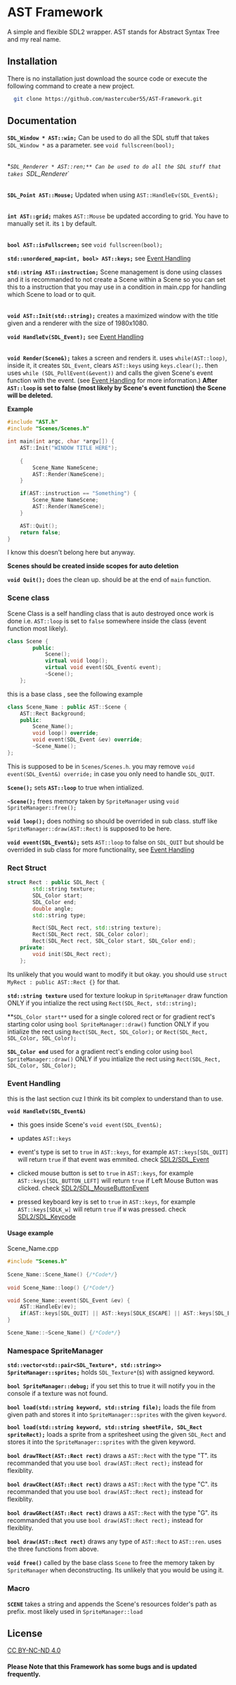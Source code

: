
# AST Framework

A simple and flexible SDL2 wrapper. AST stands for Abstract Syntax Tree and my real name.

## Installation

There is no installation just download the source code or execute the following command to create a new project.

```bash
  git clone https://github.com/mastercuber55/AST-Framework.git
```

## Documentation

**`SDL_Window * AST::win;`** Can be used to do all the SDL stuff that takes `SDL_Window *` as a parameter. see `void fullscreen(bool);`

\
**`SDL_Renderer * AST::ren;** Can be used to do all the SDL stuff that takes `SDL_Renderer*`

\
**`SDL_Point AST::Mouse;`** Updated when using `AST::HandleEv(SDL_Event&);`

\
**`int AST::grid;`** makes `AST::Mouse` be updated according to grid. You have to manually set it. its `1` by default.

\
**`bool AST::isFullscreen;`** see ``void fullscreen(bool);``

**`std::unordered_map<int, bool> AST::keys;`** see [Event Handling](#event-handling)

**`std::string AST::instruction;`** Scene management is done using classes and it is recommanded to not create a Scene within a Scene so you can set this to a instruction that you may use in a condition in main.cpp for handling which Scene to load or to quit.

\
**`void AST::Init(std::string);`** creates a maximized window with the title given and a renderer with the size of 1980x1080.

**`void HandleEv(SDL_Event);`** see [Event Handling](#event-handling)

\
**`void Render(Scene&);`** takes a screen and renders it. uses `while(AST::loop)`, inside it, it creates `SDL_Event`, clears `AST::keys` using `keys.clear();`.
then uses `while (SDL_PollEvent(&event))` and calls the given Scene's event function with the event. (see [Event Handling](#event-handling) for more information.) **After `AST::loop` is set to false (most likely by Scene's event function) the Scene will be deleted.**

**Example**
```cpp
#include "AST.h"
#include "Scenes/Scenes.h"

int main(int argc, char *argv[]) {
	AST::Init("WINDOW TITLE HERE");
	
	{
		Scene_Name NameScene;
		AST::Render(NameScene);
	}

	if(AST::instruction == "Something") {
		Scene_Name NameScene;
		AST::Render(NameScene);
	}

	AST::Quit();
	return false;
}

```
I know this doesn't belong here but anyway.

**Scenes should be created inside scopes for auto deletion**

**`void Quit();`** does the clean up. should be at the end of `main` function.

### Scene class

Scene Class is a self handling class that is auto destroyed once work is done i.e. `AST::loop` is set to `false` somewhere inside the class (event function most likely).

```cpp
class Scene {
		public:
			Scene();
			virtual void loop();
			virtual void event(SDL_Event& event);
			~Scene();
	};
```
this is a base class , see the following example
```cpp
class Scene_Name : public AST::Scene {
	AST::Rect Background;
	public:
		Scene_Name();
		void loop() override;
		void event(SDL_Event &ev) override;
		~Scene_Name();
};
```
This is supposed to be in `Scenes/Scenes.h`. you may remove `void event(SDL_Event&) override;` in case you only need to handle `SDL_QUIT`.


**`Scene();`** sets **`AST::loop`** to true when intialized.

**`~Scene();`** frees memory taken by `SpriteManager` using `void SpriteManager::free();`

**`void loop();`** does nothing so should be overrided in sub class. stuff like `SpriteManager::draw(AST::Rect)` is supposed to be here.

**`void event(SDL_Event&);`** sets `AST::loop` to false on `SDL_QUIT` but should be overrided in sub class for more functionality, see [Event Handling](#event-handling)

### Rect Struct
```cpp
struct Rect : public SDL_Rect {
		std::string texture;
		SDL_Color start;
		SDL_Color end;
		double angle;
		std::string type;

		Rect(SDL_Rect rect, std::string texture);
		Rect(SDL_Rect rect, SDL_Color color);
		Rect(SDL_Rect rect, SDL_Color start, SDL_Color end);
	private:
		void init(SDL_Rect rect);
	};
```
Its unlikely that you would want to modify it but okay. you should use `struct MyRect : public AST::Rect {}` for that.

**`std::string texture`** used for texture lookup in `SpriteManager` draw function ONLY if you intialize the rect using `Rect(SDL_Rect, std::string);`

**`SDL_Color start**` used for a single colored rect or for gradient rect's starting color using `bool SpriteManager::draw()` function ONLY if you intialize the rect using `Rect(SDL_Rect, SDL_Color);` or `Rect(SDL_Rect, SDL_Color, SDL_Color);`

**`SDL_Color end`** used for a gradient rect's ending color using `bool SpriteManager::draw()` ONLY if you intialize the rect using `Rect(SDL_Rect, SDL_Color, SDL_Color);`

### Event Handling

this is the last section cuz I think its bit complex to understand than to use.

**`void HandleEv(SDL_Event&)`**

- this goes inside Scene's `void event(SDL_Event&);`
- updates `AST::keys`
- event's type is set to `true` in `AST::keys`, for example `AST::keys[SDL_QUIT]` will return `true` if that event was emmited. check [SDL2/SDL_Event](https://wiki.libsdl.org/SDL2/SDL_Event)
- clicked mouse button is set to `true` in `AST::keys`, for example `AST::keys[SDL_BUTTON_LEFT]` will return `true` if Left Mouse Button was clicked.  check [SDL2/SDL_MouseButtonEvent](https://wiki.libsdl.org/SDL2/SDL_MouseButtonEvent)

- pressed keyboard key is set to `true` in `AST::keys`, for example `AST::keys[SDLK_w]` will return `true` if `W` was pressed. check [SDL2/SDL_Keycode](https://wiki.libsdl.org/SDL2/SDL_Keycode)

#### Usage example
Scene_Name.cpp
```cpp
#include "Scenes.h" 
 
Scene_Name::Scene_Name() {/*Code*/} 
 
void Scene_Name::loop() {/*Code*/} 

void Scene_Name::event(SDL_Event &ev) { 
    AST::HandleEv(ev); 
    if(AST::keys[SDL_QUIT] || AST::keys[SDLK_ESCAPE] || AST::keys[SDL_BUTTON_MIDDLE]) AST::loop = false; 
} 

Scene_Name::~Scene_Name() {/*Code*/}
```

### Namespace SpriteManager
**`std::vector<std::pair<SDL_Texture*, std::string>> SpriteManager::sprites;`** holds `SDL_Texture*`(s) with assigned keyword.

**`bool SpriteManager::debug;`** if you set this to true it will notify you in the console if a texture was not found.

**`bool load(std::string keyword, std::string file);`** loads the file from given path and stores it into `SpriteManager::sprites` with the given `keyword`.

**`bool load(std::string keyword, std::string sheetFile, SDL_Rect spriteRect);`** loads a sprite from a spritesheet using the given `SDL_Rect` and stores it into the `SpriteManager::sprites` with the given keyword.

**`bool drawTRect(AST::Rect rect)`** draws a `AST::Rect` with the type "T". its recommanded that you use `bool draw(AST::Rect rect);` instead for flexiblity.

**`bool drawCRect(AST::Rect rect)`** draws a `AST::Rect` with the type "C". its recommanded that you use `bool draw(AST::Rect rect);` instead for flexiblity.

**`bool drawGRect(AST::Rect rect)`** draws a `AST::Rect` with the type "G". its recommanded that you use `bool draw(AST::Rect rect);` instead for flexiblity.

**`bool draw(AST::Rect rect)`** draws any type of `AST::Rect` to `AST::ren`. uses the three functions from above.

**`void free()`** called by the base class `Scene` to free the memory taken by `SpriteManager` when deconstructing. Its unlikely that you would be using it.

### Macro

**`SCENE`** takes a string and appends the Scene's resources folder's path as prefix. most likely used in `SpriteManager::load`

## License

[CC BY-NC-ND 4.0](https://creativecommons.org/licenses/by-nc-nd/4.0/)


#### Please Note that this Framework has some bugs and is updated frequently.